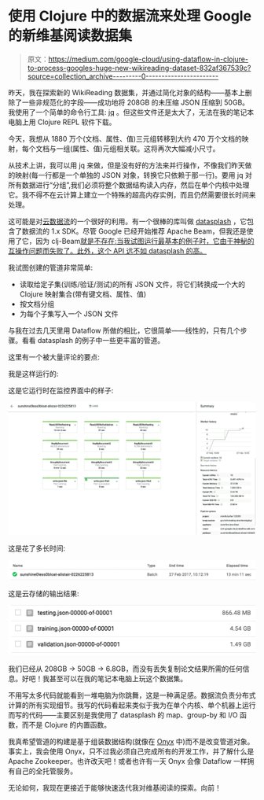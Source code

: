 # 使用 Clojure 中的数据流来处理 Google 的新维基阅读数据集

> 原文：<https://medium.com/google-cloud/using-dataflow-in-clojure-to-process-googles-huge-new-wikireading-dataset-832af367539c?source=collection_archive---------0----------------------->

昨天，我在探索新的 WikiReading 数据集，并通过简化对象的结构——基本上删除了一些非规范化的字段——成功地将 208GB 的未压缩 JSON 压缩到 50GB。我使用了一个简单的命令行工具: [jq](https://stedolan.github.io/jq/) 。但这些文件还是太大了，无法在我的笔记本电脑上用 Clojure REPL 软件下载。

今天，我想从 1880 万个(文档、属性、值)三元组转移到大约 470 万个文档的映射，每个文档与一组(属性、值)元组相关联。这将再次大幅减小尺寸。

从技术上讲，我可以用 jq 来做，但是没有好的方法来并行操作，不像我们昨天做的映射(每一行都是一个单独的 JSON 对象，转换它只依赖于那一行)。要用 jq 对所有数据进行“分组”,我们必须将整个数据结构读入内存，然后在单个内核中处理它。我不得不在云计算上建立一个特殊的超高内存实例，而且仍然需要很长时间来处理。

这可能是对[云数据流](https://cloud.google.com/dataflow/)的一个很好的利用。有一个很棒的库叫做 [datasplash](https://github.com/ngrunwald/datasplash) ，它包含了数据流的 1.x SDK。尽管 Google 已经开始推荐 Apache Beam，但我还是使用了它，因为 clj-Beam[就是不存在:当我试图运行最基本的例子时，它由于神秘的互操作问题而失败了。此外，这个 API 远不如 datasplash 的高。](https://github.com/teddziuba/beam-clj)

我试图创建的管道非常简单:

*   读取给定子集(训练/验证/测试)的所有 JSON 文件，将它们转换成一个大的 Clojure 映射集合(带有键文档、属性、值)
*   按文档分组
*   为每个子集写入一个 JSON 文件

与我在过去几天里用 Dataflow 所做的相比，它很简单——线性的，只有几个步骤。看看 datasplash 的例子中一些更丰富的管道。

这里有一个被大量评论的要点:

我是这样运行的:

这是它运行时在监控界面中的样子:

![](img/aead971e34fe4fa1ef2a7a9626f1a076.png)

这是花了多长时间:

![](img/36281e234441e1556c19530b8238185c.png)

这是云存储的输出结果:

![](img/d330a35109ecc54ba47d65db129f21aa.png)

我们已经从 208GB → 50GB → 6.8GB，而没有丢失复制论文结果所需的任何信息。好吧！我甚至可以在我的笔记本电脑上玩这个数据集。

不用写太多代码就能看到一堆电脑为你跳舞，这是一种满足感。数据流负责分布式计算的所有实现细节。我写的代码看起来类似于我为在单个内核、单个机器上运行而写的代码——主要区别是我使用了 datasplash 的 map、group-by 和 I/O 函数，而不是 Clojure 的内置函数。

我真希望管道的构建是基于组装数据结构(就像在 [Onyx](http://www.onyxplatform.org/) 中)而不是改变管道对象。事实上，我会使用 Onyx，只不过我必须自己完成所有的开发工作，并了解什么是 Apache Zookeeper。也许改天吧！或者也许有一天 Onyx 会像 Dataflow 一样拥有自己的全托管服务。

无论如何，我现在更接近于能够快速迭代我对维基阅读的探索。向前！